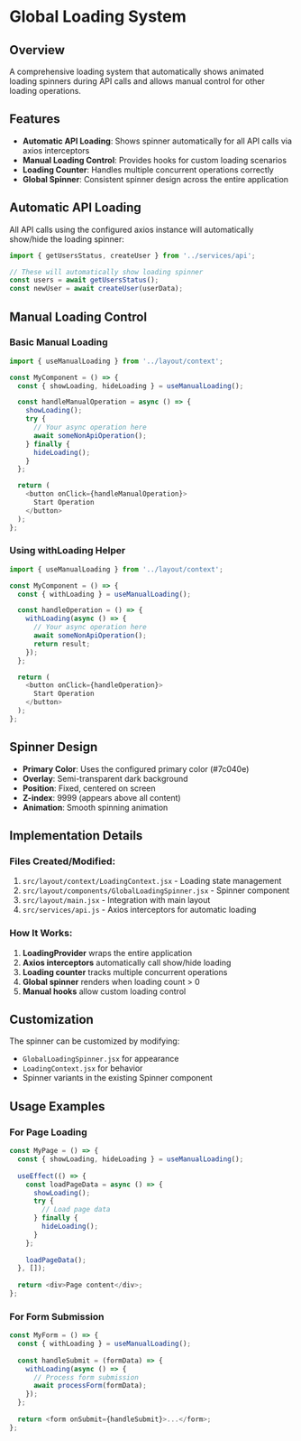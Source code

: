 # Global Loading System

## Overview
A comprehensive loading system that automatically shows animated loading spinners during API calls and allows manual control for other loading operations.

## Features
- **Automatic API Loading**: Shows spinner automatically for all API calls via axios interceptors
- **Manual Loading Control**: Provides hooks for custom loading scenarios
- **Loading Counter**: Handles multiple concurrent operations correctly
- **Global Spinner**: Consistent spinner design across the entire application

## Automatic API Loading
All API calls using the configured axios instance will automatically show/hide the loading spinner:

```javascript
import { getUsersStatus, createUser } from '../services/api';

// These will automatically show loading spinner
const users = await getUsersStatus();
const newUser = await createUser(userData);
```

## Manual Loading Control

### Basic Manual Loading
```javascript
import { useManualLoading } from '../layout/context';

const MyComponent = () => {
  const { showLoading, hideLoading } = useManualLoading();

  const handleManualOperation = async () => {
    showLoading();
    try {
      // Your async operation here
      await someNonApiOperation();
    } finally {
      hideLoading();
    }
  };

  return (
    <button onClick={handleManualOperation}>
      Start Operation
    </button>
  );
};
```

### Using withLoading Helper
```javascript
import { useManualLoading } from '../layout/context';

const MyComponent = () => {
  const { withLoading } = useManualLoading();

  const handleOperation = () => {
    withLoading(async () => {
      // Your async operation here
      await someNonApiOperation();
      return result;
    });
  };

  return (
    <button onClick={handleOperation}>
      Start Operation
    </button>
  );
};
```

## Spinner Design
- **Primary Color**: Uses the configured primary color (#7c040e)
- **Overlay**: Semi-transparent dark background
- **Position**: Fixed, centered on screen
- **Z-index**: 9999 (appears above all content)
- **Animation**: Smooth spinning animation

## Implementation Details

### Files Created/Modified:
1. `src/layout/context/LoadingContext.jsx` - Loading state management
2. `src/layout/components/GlobalLoadingSpinner.jsx` - Spinner component
3. `src/layout/main.jsx` - Integration with main layout
4. `src/services/api.js` - Axios interceptors for automatic loading

### How It Works:
1. **LoadingProvider** wraps the entire application
2. **Axios interceptors** automatically call show/hide loading
3. **Loading counter** tracks multiple concurrent operations
4. **Global spinner** renders when loading count > 0
5. **Manual hooks** allow custom loading control

## Customization
The spinner can be customized by modifying:
- `GlobalLoadingSpinner.jsx` for appearance
- `LoadingContext.jsx` for behavior
- Spinner variants in the existing Spinner component

## Usage Examples

### For Page Loading
```javascript
const MyPage = () => {
  const { showLoading, hideLoading } = useManualLoading();
  
  useEffect(() => {
    const loadPageData = async () => {
      showLoading();
      try {
        // Load page data
      } finally {
        hideLoading();
      }
    };
    
    loadPageData();
  }, []);
  
  return <div>Page content</div>;
};
```

### For Form Submission
```javascript
const MyForm = () => {
  const { withLoading } = useManualLoading();
  
  const handleSubmit = (formData) => {
    withLoading(async () => {
      // Process form submission
      await processForm(formData);
    });
  };
  
  return <form onSubmit={handleSubmit}>...</form>;
};
```
